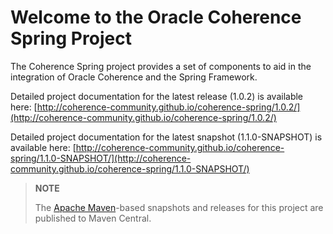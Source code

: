 Welcome to the Oracle Coherence Spring Project
==============================================

The Coherence Spring project provides a set of components to aid in the integration 
of Oracle Coherence and the Spring Framework.

Detailed project documentation for the latest release (1.0.2) is available
here: [http://coherence-community.github.io/coherence-spring/1.0.2/](http://coherence-community.github.io/coherence-spring/1.0.2/)

Detailed project documentation for the latest snapshot (1.1.0-SNAPSHOT) is available
here: [http://coherence-community.github.io/coherence-spring/1.1.0-SNAPSHOT/](http://coherence-community.github.io/coherence-spring/1.1.0-SNAPSHOT/)

> **NOTE**
>
> The [Apache Maven](http://maven.apache.org)-based snapshots and releases for this project are published to Maven Central.
>
